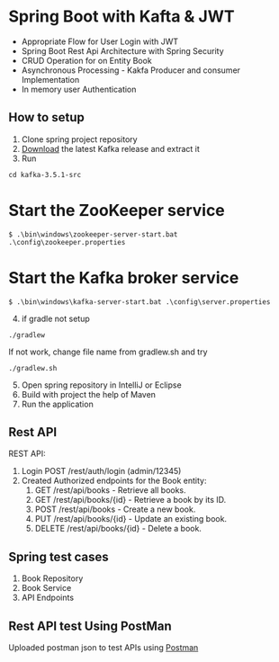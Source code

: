 # Spring Boot with Kafta & JWT

- Appropriate Flow for User Login with JWT
- Spring Boot Rest Api Architecture with Spring Security
- CRUD Operation for on Entity Book
- Asynchronous Processing - Kakfa Producer and consumer Implementation
- In memory user Authentication

## How to setup
1. Clone spring project repository
2. [Download](https://kafka.apache.org/quickstart) the latest Kafka release and extract it
3. Run
```
cd kafka-3.5.1-src
```
# Start the ZooKeeper service
```
$ .\bin\windows\zookeeper-server-start.bat .\config\zookeeper.properties
```
# Start the Kafka broker service
```
$ .\bin\windows\kafka-server-start.bat .\config\server.properties
```
4. if gradle not setup
```
./gradlew
```
   If not work, change file name from gradlew.sh and try
```
./gradlew.sh
```
5. Open spring repository in IntelliJ or Eclipse
6. Build with project the help of Maven
7. Run the application

## Rest API
REST API:
1. Login
    POST /rest/auth/login (admin/12345)
3. Created Authorized endpoints for the Book entity:
   1. GET /rest/api/books - Retrieve all books.
   2. GET /rest/api/books/{id} - Retrieve a book by its ID.
   3. POST /rest/api/books - Create a new book.
   4. PUT /rest/api/books/{id} - Update an existing book.
   5. DELETE /rest/api/books/{id} - Delete a book.

## Spring test cases
1. Book Repository
2. Book Service
3. API Endpoints

## Rest API test Using PostMan
Uploaded postman json to test APIs using [Postman](https://www.postman.com)
